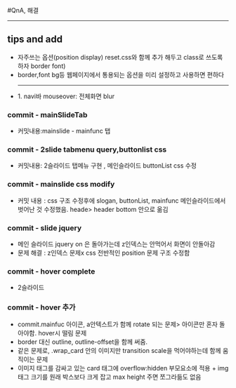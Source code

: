 #QnA, 해결

<hr>

## tips and add

<ul>
        <li>
            자주쓰는 옵션(position display) reset.css와 함께 추가 해두고 class로 쓰도록 하자 border font)
        </li>
        <li>
            border,font bg등 웹페이지에서 통용되는 옵션을 미리 설정하고 사용하면 편하다
        </li>
        <hr>
        <li>
            1. navi바 mouseover: 전체화면 blur
        </li>
    </ul>

### commit - mainSlideTab

<ul>
    <li>
        커밋내용:mainslide - mainfunc 탭 
    </li>
</ul>

### commit - 2slide tabmenu query,buttonlist css

<ul>
    <li>
        커밋내용: 2슬라이드 탭메뉴 구현 ,  메인슬라이드 buttonList css 수정
    </li>
</ul>

### commit - mainslide css modify

<ul>
    <li>커밋 내용 :
        css 구조 수정후에 slogan, buttonList, mainfunc 메인슬라이드에서 
        벗어난 것 수정했음. heade> header bottom 안으로 옮김
    </li>
</ul>

### commit - slide jquery

<ul>
    <li>
        메인 슬라이드 jquery on 은 돌아가는데 
        z인덱스는 안먹어서 화면이 안돌아감
    </li>
    <li>
        문제 해결 : z인덱스 문제x css 전반적인 position 문제 구조 수정함
    </li>
</ul>

### commit - hover complete

<ul>
    <li>
        2슬라이드 
    </li>
</ul>

### commit - hover 추가

<ul>
    <li>
    commit.mainfuc 아이콘, a안텍스트가 함께 rotate 되는 문제> 아이콘만 혼자 돌아야함. hover시 떨림 문제
    </li>
    <li>
        border 대신 outline, outline-offset을 함께 써줌.
    </li>
    <li>
        같은 문제로, .wrap_card 안의 이미지만 transition scale을 먹어야하는데 함께 움직이는 문제
    </li>
    <li>
        이미지 태그를 감싸고 있는 card 태그에 overflow:hidden 부모요소에 적용
        + img태그 크기를 원래 박스보다 크게 잡고 max height 주면 쪼그라듦도 없음
    </li>
</ul>
